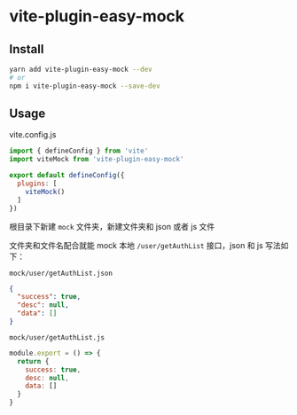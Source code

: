 # vite-plugin-easy-mock

## Install

```bash
yarn add vite-plugin-easy-mock --dev
# or
npm i vite-plugin-easy-mock --save-dev
```

## Usage

vite.config.js

```js
import { defineConfig } from 'vite'
import viteMock from 'vite-plugin-easy-mock'

export default defineConfig({
  plugins: [
    viteMock()
  ]
})
```

根目录下新建 `mock` 文件夹，新建文件夹和 json 或者 js 文件

文件夹和文件名配合就能 mock 本地 `/user/getAuthList` 接口，json 和 js 写法如下：

`mock/user/getAuthList.json`

```json
{
  "success": true,
  "desc": null,
  "data": []
}
```

`mock/user/getAuthList.js`

```js
module.export = () => {
  return {
    success: true,
    desc: null,
    data: []
  }
}
```
